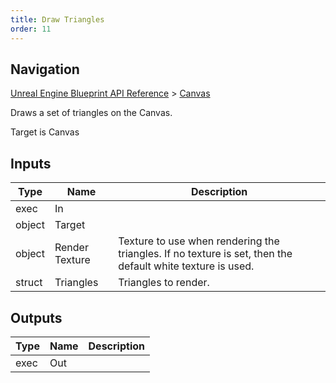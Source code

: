 ```yaml
---
title: Draw Triangles
order: 11
---
```

## Navigation

[Unreal Engine Blueprint API Reference](https://dev.epicgames.com/documentation/en-us/unreal-engine/BlueprintAPI) > [Canvas](https://dev.epicgames.com/documentation/en-us/unreal-engine/BlueprintAPI/Canvas)

Draws a set of triangles on the Canvas.

Target is Canvas

## Inputs

| Type | Name | Description |
| --- | --- | --- |
| exec | In |  |
| object | Target |  |
| object | Render Texture | Texture to use when rendering the triangles. If no texture is set, then the default white texture is used. |
| struct | Triangles | Triangles to render. |

## Outputs

| Type | Name | Description |
| --- | --- | --- |
| exec | Out |  |
